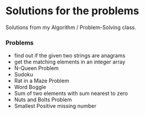 # Solutions for the problems
Solutions from my Algorithm / Problem-Solving class.

### Problems
- find out if the given two strings are anagrams
- get the matching elements in an integer array
- N-Queen Problem
- Sudoku
- Rat in a Maze Problem
- Word Boggle
- Sum of two elements with sum nearest to zero
- Nuts and Bolts Problem
- Smallest Positive missing number



